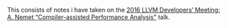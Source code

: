 This consists of notes i have taken on the [2016 LLVM Developers’ Meeting: A. Nemet “Compiler-assisted Performance Analysis"](https://www.youtube.com/watch?v=qq0q1hfzidg) talk.


